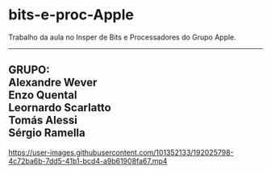 # bits-e-proc-Apple
Trabalho da aula no Insper de Bits e Processadores do Grupo Apple.

--------------------------------
GRUPO:
<br>
Alexandre Wever
<br>
Enzo Quental
<br>
Leornardo Scarlatto
<br>
Tomás Alessi
<br>
Sérgio Ramella
--------------------------------

https://user-images.githubusercontent.com/101352133/192025798-4c72ba6b-7dd5-41b1-bcd4-a9b61908fa67.mp4

